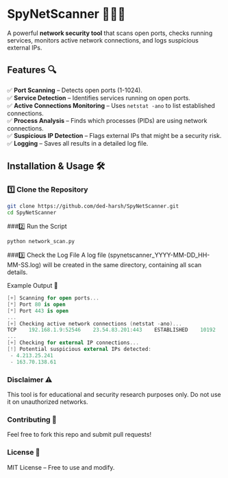 # SpyNetScanner 🕵️‍♂️🚀  
A powerful **network security tool** that scans open ports, checks running services, monitors active network connections, and logs suspicious external IPs.  

## Features 🔍  
✅ **Port Scanning** – Detects open ports (1-1024).  
✅ **Service Detection** – Identifies services running on open ports.  
✅ **Active Connections Monitoring** – Uses `netstat -ano` to list established connections.  
✅ **Process Analysis** – Finds which processes (PIDs) are using network connections.  
✅ **Suspicious IP Detection** – Flags external IPs that might be a security risk.  
✅ **Logging** – Saves all results in a detailed log file.  

## Installation & Usage 🛠  
### 1️⃣ Clone the Repository  
```bash
git clone https://github.com/ded-harsh/SpyNetScanner.git
cd SpyNetScanner
```
###2️⃣ Run the Script
```bash
python network_scan.py
```
###3️⃣ Check the Log File
A log file (spynetscanner_YYYY-MM-DD_HH-MM-SS.log) will be created in the same directory, containing all scan details.

Example Output 📜
```kotlin
[+] Scanning for open ports...
[*] Port 80 is open
[*] Port 443 is open
...
[+] Checking active network connections (netstat -ano)...
TCP    192.168.1.9:52546    23.54.83.201:443    ESTABLISHED    10192
...
[+] Checking for external IP connections...
[!] Potential suspicious external IPs detected:
 - 4.213.25.241
 - 163.70.138.61

```
### Disclaimer ⚠️
This tool is for educational and security research purposes only. Do not use it on unauthorized networks.

### Contributing 🤝
Feel free to fork this repo and submit pull requests!

### License 📜
MIT License – Free to use and modify.
